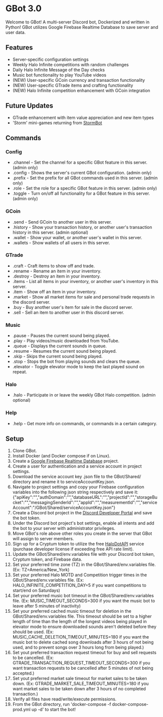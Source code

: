 # GBot 3.0
Welcome to GBot! A multi-server Discord bot, Dockerized and written in Python! GBot utilizes Google Firebase Realtime Database to save server and user data.

## Features
- Server-specific configuration settings
- Weekly Halo Infinite competitions with random challenges
- Daily Halo Infinite Message of the Day checks
- Music bot functionality to play YouTube videos
- (NEW) User-specific GCoin currency and transaction functionality
- (NEW) User-specific GTrade items and crafting functionality
- (NEW) Halo Infinite competition enhancement with GCoin integration

## Future Updates
- GTrade enhancement with item value appreciation and new item types
- 'Storm' mini-games returning from [StormBot](https://github.com/cgoulart35/StormBot)

## Commands
### Config
- .channel  - Set the channel for a specific GBot feature in this server. (admin only)
- .config   - Shows the server's current GBot configuration. (admin only)
- .prefix   - Set the prefix for all GBot commands used in this server. (admin only)
- .role     - Set the role for a specific GBot feature in this server. (admin only)
- .toggle   - Turn on/off all functionality for a GBot feature in this server. (admin only)
### GCoin
- .send     - Send GCoin to another user in this server.
- .history  - Show your transaction history, or another user's transaction history in this server. (admin optional)
- .wallet   - Show your wallet, or another user's wallet in this server.
- .wallets  - Show wallets of all users in this server.
### GTrade
- .craft    - Craft items to show off and trade.
- .rename   - Rename an item in your inventory.
- .destroy  - Destroy an item in your inventory.
- .items    - List all items in your inventory, or another user's inventory in this server.
- .item     - Show off an item in your inventory.
- .market   - Show all market items for sale and personal trade requests in the discord server.
- .buy      - Buy another user's item for sale in the discord server.
- .sell     - Sell an item to another user in this discord server.
### Music
- .pause    - Pauses the current sound being played.
- .play     - Play videos/music downloaded from YouTube.
- .queue    - Displays the current sounds in queue.
- .resume   - Resumes the current sound being played.
- .skip     - Skips the current sound being played.
- .stop     - Stops the bot from playing sounds and clears the queue.
- .elevator - Toggle elevator mode to keep the last played sound on repeat.
### Halo
- .halo     - Participate in or leave the weekly GBot Halo competition. (admin optional)
### Help
- .help     - Get more info on commands, or commands in a certain category.

## Setup
1. Clone GBot.
2. Install Docker (and Docker compose if on Linux).
3. Create a [Google Firebase Realtime Database](https://console.firebase.google.com/) project.
4. Create a user for authentication and a service account in project settings.
5. Download the service account key .json file to the GBot/Shared/ directory and rename it to serviceAccountKey.json.
6. Navigate to project settings and copy your Firebase configuration variables into the following json string respectively and save it:
{"apiKey":"","authDomain":"","databaseURL":"","projectId":"","storageBucket":"","messagingSenderId":"","appId":"","measurementId":"","serviceAccount":"/GBot/Shared/serviceAccountKey.json"}
7. Create a Discord bot project in the [Discord Developer Portal](https://discord.com/developers/applications) and save the bot token.
8. Under the Discord bot project's bot settings, enable all intents and add the bot to your server with administrator privileges.
9. Move GBot's role above other roles you create in the server that GBot will assign to server members.
10. Sign up for a Cryptum token to utilize the free [HaloDotAPI](https://developers.halodotapi.com/docs/cryptum) service (purchase developer license if exceeding free API rate limit).
11. Update the GBot/Shared/env.variables file with your Discord bot token, Cryptum token, and Firebase data.
12. Set your preferred time zone (TZ) in the GBot/Shared/env.variables file. (Ex: TZ=America/New_York)
13. Set your preferred Halo MOTD and Competition trigger times in the GBot/Shared/env.variables file. (Ex: HALO_INFINITE_COMPETITION_DAY=5 if you want competitions to start/end on Saturdays)
14. Set your preferred music bot timeout in the GBot/Shared/env.variables file. (Ex: MUSIC_TIMEOUT_SECONDS=300 if you want the music bot to leave after 5 minutes of inactivity)
15. Set your preferred cached music timeout for deletion in the GBot/Shared/env.variables file. This timeout should be set to a higher length of time than the length of the longest videos being played in elevator mode to ensure downloaded sounds aren't deleted before they should be used. (Ex: MUSIC_CACHE_DELETION_TIMEOUT_MINUTES=180 if you want the music bot to delete cached song downloads after 3 hours of not being used, and to prevent songs over 3 hours long from being played.)
16. Set yout preferred transaction request timeout for buy and sell requests to be cancelled. (Ex: GTRADE_TRANSACTION_REQUEST_TIMEOUT_SECONDS=300 if you want transaction requests to be cancelled after 5 minutes of not being accepted.)
17. Set yout preferred market sale timeout for market sales to be taken down. (Ex: GTRADE_MARKET_SALE_TIMEOUT_MINUTES=180 if you want market sales to be taken down after 3 hours of no completed transaction.)
18. Verify all files have read/write/execute permissions.
19. From the GBot directory, run 'docker-compose -f docker-compose-prod.yml up -d' to start the bot!